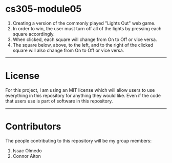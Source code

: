 # cs305-module05

1. Creating a version of the commonly played "Lights Out" web game.
2. In order to win, the user must turn off all of the lights by pressing each square accordingly.
3. When clicked, each square will change from On to Off or vice versa.
4. The square below, above, to the left, and to the right of the clicked square will also change from On to Off or vice versa.
***
# License

 For this project, I am using an MIT license which will allow users to use everything in this repository for anything they would like. Even if the code that users use is part of software in this repository.
 ***
 # Contributors
 
 The people contributing to this repository will be my group members:
 1. Issac Olmedo
 2. Connor Aiton
